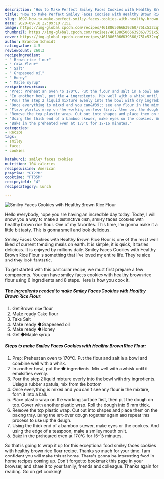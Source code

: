 ```yaml
---
description: "How to Make Perfect Smiley Faces Cookies with Healthy Brown Rice Flour"
title: "How to Make Perfect Smiley Faces Cookies with Healthy Brown Rice Flour"
slug: 1697-how-to-make-perfect-smiley-faces-cookies-with-healthy-brown-rice-flour
date: 2020-09-18T22:09:10.715Z
image: https://img-global.cpcdn.com/recipes/4618865066639360/751x532cq70/smiley-faces-cookies-with-healthy-brown-rice-flour-recipe-main-photo.jpg
thumbnail: https://img-global.cpcdn.com/recipes/4618865066639360/751x532cq70/smiley-faces-cookies-with-healthy-brown-rice-flour-recipe-main-photo.jpg
cover: https://img-global.cpcdn.com/recipes/4618865066639360/751x532cq70/smiley-faces-cookies-with-healthy-brown-rice-flour-recipe-main-photo.jpg
author: Brandon Schmidt
ratingvalue: 4.5
reviewcount: 26013
recipeingredient:
- " Brown rice flour"
- " Cake flour"
- " Salt"
- " Grapeseed oil"
- " Honey"
- " Maple syrup"
recipeinstructions:
- "Prep: Preheat an oven to 170°C. Put the flour and salt in a bowl and combine well with a whisk."
- "In another bowl, put the ◆ ingredients. Mix well with a whisk until it emulsifies evenly."
- "Pour the step 2 liquid mixture evenly into the bowl with dry ingredients. Using a rubber spatula, mix from the bottom."
- "Once everything is mixed and you can&#39;t see any flour in the mixture, form it into a ball."
- "Place plastic wrap on the working surface first, then put the dough on top. Cover with another plastic wrap. Roll the dough into 6 mm thick."
- "Remove the top plastic wrap. Cut out into shapes and place them on the baking tray. Bring the left-over dough together again and repeat this process to use up the dough."
- "Using the thick end of a bamboo skewer, make eyes on the cookies. And using the edge of a teaspoon, make a smiley mouth on it."
- "Bake in the preheated oven at 170°C for 15-16 minutes."
categories:
- Recipe
tags:
- smiley
- faces
- cookies

katakunci: smiley faces cookies 
nutrition: 104 calories
recipecuisine: American
preptime: "PT22M"
cooktime: "PT35M"
recipeyield: "4"
recipecategory: Lunch

---
```



![Smiley Faces Cookies with Healthy Brown Rice Flour](https://img-global.cpcdn.com/recipes/4618865066639360/751x532cq70/smiley-faces-cookies-with-healthy-brown-rice-flour-recipe-main-photo.jpg)

Hello everybody, hope you are having an incredible day today. Today, I will show you a way to make a distinctive dish, smiley faces cookies with healthy brown rice flour. One of my favorites. This time, I'm gonna make it a little bit tasty. This is gonna smell and look delicious.



Smiley Faces Cookies with Healthy Brown Rice Flour is one of the most well liked of current trending meals on earth. It is simple, it is quick, it tastes delicious. It is enjoyed by millions daily. Smiley Faces Cookies with Healthy Brown Rice Flour is something that I've loved my entire life. They're nice and they look fantastic.


To get started with this particular recipe, we must first prepare a few components. You can have smiley faces cookies with healthy brown rice flour using 6 ingredients and 8 steps. Here is how you cook it.

<!--inarticleads1-->

##### The ingredients needed to make Smiley Faces Cookies with Healthy Brown Rice Flour:

1. Get  Brown rice flour
1. Make ready  Cake flour
1. Take  Salt
1. Make ready  ◆Grapeseed oil
1. Make ready  ◆Honey
1. Get  ◆Maple syrup




<!--inarticleads2-->

##### Steps to make Smiley Faces Cookies with Healthy Brown Rice Flour:

1. Prep: Preheat an oven to 170°C. Put the flour and salt in a bowl and combine well with a whisk.
1. In another bowl, put the ◆ ingredients. Mix well with a whisk until it emulsifies evenly.
1. Pour the step 2 liquid mixture evenly into the bowl with dry ingredients. Using a rubber spatula, mix from the bottom.
1. Once everything is mixed and you can&#39;t see any flour in the mixture, form it into a ball.
1. Place plastic wrap on the working surface first, then put the dough on top. Cover with another plastic wrap. Roll the dough into 6 mm thick.
1. Remove the top plastic wrap. Cut out into shapes and place them on the baking tray. Bring the left-over dough together again and repeat this process to use up the dough.
1. Using the thick end of a bamboo skewer, make eyes on the cookies. And using the edge of a teaspoon, make a smiley mouth on it.
1. Bake in the preheated oven at 170°C for 15-16 minutes.




So that is going to wrap it up for this exceptional food smiley faces cookies with healthy brown rice flour recipe. Thanks so much for your time. I am confident you will make this at home. There's gonna be interesting food in home recipes coming up. Don't forget to bookmark this page in your browser, and share it to your family, friends and colleague. Thanks again for reading. Go on get cooking!
